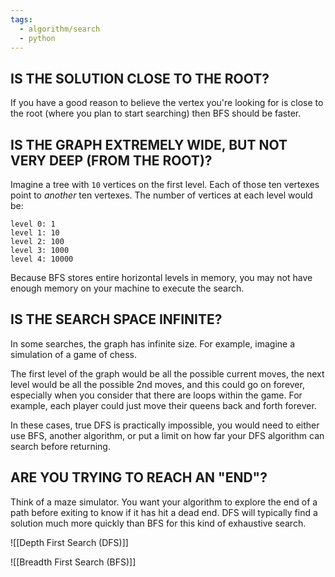 ```yaml
---
tags:
  - algorithm/search
  - python
---
```

## IS THE SOLUTION CLOSE TO THE ROOT?

If you have a good reason to believe the vertex you're looking for is close to the root (where you plan to start searching) then BFS should be faster.
## IS THE GRAPH EXTREMELY WIDE, BUT NOT VERY DEEP (FROM THE ROOT)?

Imagine a tree with `10` vertices on the first level. Each of those ten vertexes point to _another_ ten vertexes. The number of vertices at each level would be:

```
level 0: 1
level 1: 10
level 2: 100
level 3: 1000
level 4: 10000
```

Because BFS stores entire horizontal levels in memory, you may not have enough memory on your machine to execute the search.

## IS THE SEARCH SPACE INFINITE?

In some searches, the graph has infinite size. For example, imagine a simulation of a game of chess.

The first level of the graph would be all the possible current moves, the next level would be all the possible 2nd moves, and this could go on forever, especially when you consider that there are loops within the game. For example, each player could just move their queens back and forth forever.

In these cases, true DFS is practically impossible, you would need to either use BFS, another algorithm, or put a limit on how far your DFS algorithm can search before returning.

## ARE YOU TRYING TO REACH AN "END"?

Think of a maze simulator. You want your algorithm to explore the end of a path before exiting to know if it has hit a dead end. DFS will typically find a solution much more quickly than BFS for this kind of exhaustive search.

![[Depth First Search (DFS)]]

![[Breadth First Search (BFS)]]
